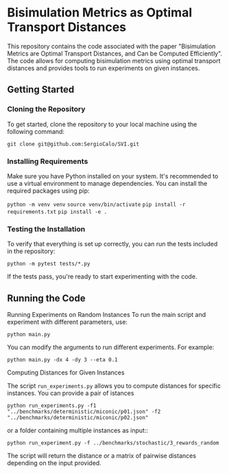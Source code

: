 # Bisimulation Metrics as Optimal Transport Distances

This repository contains the code associated with the paper "Bisimulation Metrics are Optimal Transport Distances, and Can be Computed Efficiently". The code allows for computing bisimulation metrics using optimal transport distances and provides tools to run experiments on given instances.

## Getting Started

### Cloning the Repository

To get started, clone the repository to your local machine using the following command:

`git clone git@github.com:SergioCalo/SVI.git`

### Installing Requirements
Make sure you have Python installed on your system. It's recommended to use a virtual environment to manage dependencies. You can install the required packages using pip:

`python -m venv venv`
`source venv/bin/activate`
`pip install -r requirements.txt`
`pip install -e .`

### Testing the Installation
To verify that everything is set up correctly, you can run the tests included in the repository:

`python -m pytest tests/*.py`

If the tests pass, you're ready to start experimenting with the code.

## Running the Code
Running Experiments on Random Instances
To run the main script and experiment with different parameters, use:

`python main.py`

You can modify the arguments to run different experiments. For example:

`python main.py -dx 4 -dy 3 --eta 0.1`

Computing Distances for Given Instances

The script `run_experiments.py` allows you to compute distances for specific instances. You can provide a pair of istances 

`python run_experiments.py -f1 "../benchmarks/deterministic/miconic/p01.json" -f2 "../benchmarks/deterministic/miconic/p02.json"`

or a folder containing multiple instances as input::

`python run_experiment.py -f ../benchmarks/stochastic/3_rewards_random`

The script will return the distance or a matrix of pairwise distances depending on the input provided.
